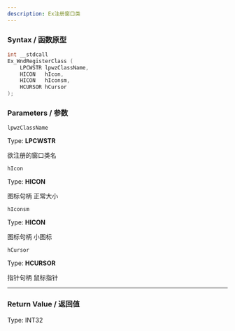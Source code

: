 ```yaml
---
description: Ex注册窗口类
---
```


### Syntax / 函数原型

```C++
int __stdcall 
Ex_WndRegisterClass (
    LPCWSTR lpwzClassName,
    HICON   hIcon,
    HICON   hIconsm,
    HCURSOR hCursor
);
```


### Parameters / 参数

`lpwzClassName`

Type: **LPCWSTR**

欲注册的窗口类名

`hIcon`

Type: **HICON**

图标句柄 正常大小

`hIconsm`

Type: **HICON**

图标句柄 小图标

`hCursor`

Type: **HCURSOR**

指针句柄 鼠标指针

---

### Return Value / 返回值

Type: INT32
